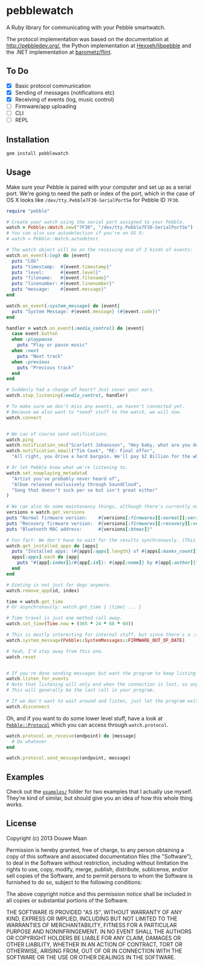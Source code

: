 # pebblewatch

A Ruby library for communicating with your Pebble smartwatch.

The protocol implementation was based on the documentation at http://pebbledev.org/, the Python implementation at [Hexxeh/libpebble](https://github.com/Hexxeh/libpebble) and the .NET implementation at [barometz/flint](https://github.com/barometz/flint).

## To Do

- [x] Basic protocol communication
- [x] Sending of messages (notifications etc)
- [x] Receiving of events (log, music control)
- [ ] Firmware/app uploading
- [ ] CLI
- [ ] REPL

## Installation

```sh
gem install pebblewatch
```

## Usage

Make sure your Pebble is paired with your computer and set up as a serial port. We're going to need the path or index of the port, which in the case of OS X looks like `/dev/tty.Pebble7F30-SerialPortSe` for Pebble ID `7F30`. 

```ruby
require "pebble"

# Create your watch using the serial port assigned to your Pebble.
watch = Pebble::Watch.new("7F30", "/dev/tty.Pebble7F30-SerialPortSe")
# You can also use autodetection if you're on OS X:
# watch = Pebble::Watch.autodetect

# The watch object will be on the receiving end of 3 kinds of events:
watch.on_event(:log) do |event|
  puts "LOG"
  puts "timestamp:  #{event.timestamp}"
  puts "level:      #{event.level}"
  puts "filename:   #{event.filename}"
  puts "linenumber: #{event.linenumber}"
  puts "message:    #{event.message}"
end

watch.on_event(:system_message) do |event|
  puts "System Message: #{event.message} (#{event.code})"
end

handler = watch.on_event(:media_control) do |event|
  case event.button
  when :playpause
    puts "Play or pause music"
  when :next
    puts "Next track"
  when :previous
    puts "Previous track"
  end
end

# Suddenly had a change of heart? Just cover your ears.
watch.stop_listening(:media_control, handler)

# To make sure we don't miss any events, we haven't connected yet. 
# Because we also want to *send* stuff to the watch, we will now.
watch.connect


# We can of course send notifications.
watch.ping
watch.notification_sms("Scarlett Johansson", "Hey baby, what are you doing tonight?")
watch.notification_email("Tim Cook", "RE: Final offer", 
  "All right, you drive a hard bargain. We'll pay $2 Billion for the whole shop and that is our final offer.")

# Or let Pebble know what we're listening to.
watch.set_nowplaying_metadata(
  "Artist you've probably never heard of",
  "Album released exclusively through SoundCloud", 
  "Song that doesn't suck per se but isn't great either"
)

# We can also do some maintenancy things, although there's currently no firmware/app uploading.
versions = watch.get_versions
puts "Normal firmware version:    #{versions[:firmwares][:normal][:version]}"
puts "Recovery firmware version:  #{versions[:firmwares][:recovery][:version]}"
puts "Bluetooth MAC address:      #{versions[:btmac]}"

# Fun fact: We don't have to wait for the results synchronously. (This works on every message with a response.)
watch.get_installed_apps do |apps|
  puts "Installed apps: (#{apps[:apps].length} of #{apps[:banks_count]} banks in use)"
  apps[:apps].each do |app|
    puts "#{app[:index]}/#{app[:id]}: #{app[:name]} by #{app[:author]}"
  end
end

# Dieting is not just for dogs anymore.
watch.remove_app(id, index)

time = watch.get_time
# Or asynchronously: watch.get_time { |time| ... }

# Time travel is just one method call away.
watch.set_time(Time.now + (365 * 24 * 60 * 60))

# This is mostly interesting for internal stuff, but since there's a :system_message event as well, I thought why not.
watch.system_message(Pebble::SystemMessages::FIRMWARE_OUT_OF_DATE)

# Yeah, I'd stay away from this one.
watch.reset


# If you're done sending messages but want the program to keep listing for incoming events, say so:
watch.listen_for_events
# Note that listening will only end when the connection is lost, so anything that comes after this call will only then be executed. 
# This will generally be the last call in your program.

# If we don't want to wait around and listen, just let the program exit or disconnect explicitly:
watch.disconnect
```

Oh, and if you want to do some lower level stuff, have a look at [`Pebble::Protocol`](lib/pebble/protocol.rb) which you can access through `watch.protocol`.

```ruby
watch.protocol.on_receive(endpoint) do |message|
  # Do whatever
end

watch.protocol.send_message(endpoint, message)
```

## Examples
Check out the [`examples/`](examples) folder for two examples that I actually use myself. They're kind of similar, but should give you an idea of how this whole thing works.

## License
Copyright (c) 2013 Douwe Maan

Permission is hereby granted, free of charge, to any person obtaining
a copy of this software and associated documentation files (the
"Software"), to deal in the Software without restriction, including
without limitation the rights to use, copy, modify, merge, publish,
distribute, sublicense, and/or sell copies of the Software, and to
permit persons to whom the Software is furnished to do so, subject to
the following conditions:

The above copyright notice and this permission notice shall be
included in all copies or substantial portions of the Software.

THE SOFTWARE IS PROVIDED "AS IS", WITHOUT WARRANTY OF ANY KIND,
EXPRESS OR IMPLIED, INCLUDING BUT NOT LIMITED TO THE WARRANTIES OF
MERCHANTABILITY, FITNESS FOR A PARTICULAR PURPOSE AND
NONINFRINGEMENT. IN NO EVENT SHALL THE AUTHORS OR COPYRIGHT HOLDERS BE
LIABLE FOR ANY CLAIM, DAMAGES OR OTHER LIABILITY, WHETHER IN AN ACTION
OF CONTRACT, TORT OR OTHERWISE, ARISING FROM, OUT OF OR IN CONNECTION
WITH THE SOFTWARE OR THE USE OR OTHER DEALINGS IN THE SOFTWARE.